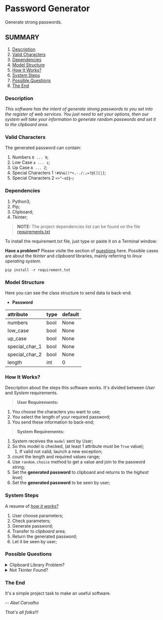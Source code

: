 # Password Generator
Generate strong passwords.

## SUMMARY
1. [Description](#description)
2. [Valid Characters](#valid-characters)
2. [Dependencies](#dependencies)
3. [Model Structure](#model-structure)
4. [How It Works?](#how-it-works)
5. [System Steps](#system-steps)
6. [Possible Questions](#possible-questions)
7. [The End](#the-end)

### Description
*This software has the intent of generate strong passwords to you set into the register of web services. You just need to set your options, then our system will take your information to generate random passwords and set it to the clipboard area.*

### Valid Characters
The generated password can contain:

1. Numbers `0 ... 9`;
2. Low Case `a ... z`;
3. Up Case `A ... Z`;
4. Special Characters 1 `!#$%&()*+,-./:;=?@[]{|}`;
5. Special Characters 2 `<>^~¢£§¬`;

### Dependencies
1. Python3;
2. Pip;
3. Clipboard;
4. Tkinter;

> **NOTE:** The project dependencies list can be found on the file [requirements.txt](requirements.txt)

To install the requirement.txt file, just type or paste it on a Terminal window:

**Have a problem?** Please visite the section of [questions](#possible-questions) here. Possible cases are about the
*tkinter* and *clipboard* libraries, mainly referring to *linux operating system*.

```commandline
pip install -r requirement.txt
```

### Model Structure
Here you can see the class structure to send data to back-end.

* **Password**

| attribute      | type | default |
|:---------------|:-----|:--------|
| numbers        | bool | None    |
| low_case       | bool | None    |
| up_case        | bool | None    |
| special_char_1 | bool | None    |
| special_char_2 | bool | None    |
| length         | int  | 0       |

### How It Works?
Description about the steps this software works. It's divided between *User* and *System* requirements.

> **User Requirements:**

1. You choose the characters you want to use;
2. You select the length of your required password;
3. You send these information to back-end;

> **System Requirements:**

1. System receives the `model` sent by User;
2. So this model is checked, (at least 1 attribute must be `True` value); 
   1. If valid not valid, launch a new exception;
3. count the length and required values range;
4. Use `random.choice` method to get a value and join to the password string;
5. Set the **generated password** to clipboard and returns to the *highest level;*
6. Set the **generated password** to be seen by user;

### System Steps
A resume of [*how it works?*](#how-it-works)

1. User choose parameters;
2. Check parameters;
3. Generate password;
4. Transfer to *clipboard* area;
5. Return the generated password;
6. Let it be seen by user;

### Possible Questions

<details>
   <summary>
      Clipboard Library Problem?
   </summary>
   <p>
      You may get an error message that says: “Pyperclip could not find a copy/paste mechanism for your system. Please see <a target="_blank" href="https://pyperclip.readthedocs.io/en/latest/introduction.html#not-implemented-error">clipboard library docs</a> for how to fix this.”
   </p>
   <p>
      In order to work equally well on Windows, Mac, and Linux, Pyperclip uses various mechanisms to do this. Currently, this error should only appear on Linux (not Windows or Mac). You can fix this by installing one of the copy/paste mechanisms:
   </p>
   <p>
      <ul>
         <li><code>sudo apt install xsel</code> to install the xsel utility.</li>
         <li><code>sudo apt install xclip</code> to install the xclip utility.</li>
         <li><code>pip install gtk</code> to install the gtk Python module.</li>
         <li><code>pip install PyQt4</code> to install the PyQt4 Python module.</li>
      </ul>
   <p>
      Fonte: <a href="https://pyperclip.readthedocs.io/en/latest/index.html#not-implemented-error" target="_blank">Pyperclip</a>
   </p>
</details>

<details>
   <summary>
      Not Tkinter Found?
   </summary>
   <p>
      ** Microsoft Windows and Apple macOS haven't that problem because the Python Installer contains it.
   </p>
   <p>
      For Debian-based Linux: <code>sudo apt install python3-tk</code>
   </p>
   <p>
      For Fedora-based Linux: <code>sudo dnf install python3-tkinter</code>
   </p>
   <p>
      For Arch-based Distros: <code>sudo pacman -S tk</code>
   </p>
   <p>
      For RHEL, CentOS, Oracle Linux: <code>sudo yum install -y tkinter tk-devel</code>
   </p>
</details>

### The End
It's a simple project task to make an useful software.

-- *Abel Carvalho*

*That's all folks!!!*

